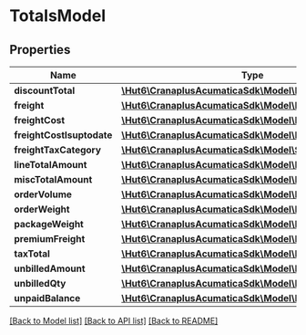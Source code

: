 # TotalsModel

## Properties
Name | Type | Description | Notes
------------ | ------------- | ------------- | -------------
**discountTotal** | [**\Hut6\CranaplusAcumaticaSdk\Model\DecimalValueModel**](DecimalValueModel.md) |  | [optional] 
**freight** | [**\Hut6\CranaplusAcumaticaSdk\Model\DecimalValueModel**](DecimalValueModel.md) |  | [optional] 
**freightCost** | [**\Hut6\CranaplusAcumaticaSdk\Model\DecimalValueModel**](DecimalValueModel.md) |  | [optional] 
**freightCostIsuptodate** | [**\Hut6\CranaplusAcumaticaSdk\Model\BooleanValueModel**](BooleanValueModel.md) |  | [optional] 
**freightTaxCategory** | [**\Hut6\CranaplusAcumaticaSdk\Model\StringValueModel**](StringValueModel.md) |  | [optional] 
**lineTotalAmount** | [**\Hut6\CranaplusAcumaticaSdk\Model\DecimalValueModel**](DecimalValueModel.md) |  | [optional] 
**miscTotalAmount** | [**\Hut6\CranaplusAcumaticaSdk\Model\DecimalValueModel**](DecimalValueModel.md) |  | [optional] 
**orderVolume** | [**\Hut6\CranaplusAcumaticaSdk\Model\DecimalValueModel**](DecimalValueModel.md) |  | [optional] 
**orderWeight** | [**\Hut6\CranaplusAcumaticaSdk\Model\DecimalValueModel**](DecimalValueModel.md) |  | [optional] 
**packageWeight** | [**\Hut6\CranaplusAcumaticaSdk\Model\DecimalValueModel**](DecimalValueModel.md) |  | [optional] 
**premiumFreight** | [**\Hut6\CranaplusAcumaticaSdk\Model\DecimalValueModel**](DecimalValueModel.md) |  | [optional] 
**taxTotal** | [**\Hut6\CranaplusAcumaticaSdk\Model\DecimalValueModel**](DecimalValueModel.md) |  | [optional] 
**unbilledAmount** | [**\Hut6\CranaplusAcumaticaSdk\Model\DecimalValueModel**](DecimalValueModel.md) |  | [optional] 
**unbilledQty** | [**\Hut6\CranaplusAcumaticaSdk\Model\DecimalValueModel**](DecimalValueModel.md) |  | [optional] 
**unpaidBalance** | [**\Hut6\CranaplusAcumaticaSdk\Model\DecimalValueModel**](DecimalValueModel.md) |  | [optional] 

[[Back to Model list]](../README.md#documentation-for-models) [[Back to API list]](../README.md#documentation-for-api-endpoints) [[Back to README]](../README.md)


